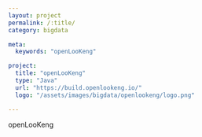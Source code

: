 ```yaml
---
layout: project
permalink: /:title/
category: bigdata

meta:
  keywords: "openLooKeng"

project:
  title: "openLooKeng"
  type: "Java"
  url: "https://build.openlookeng.io/"
  logo: "/assets/images/bigdata/openlookeng/logo.png"

---	
```

<p>openLooKeng</p>